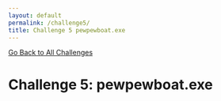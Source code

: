 ```yaml
---
layout: default
permalink: /challenge5/
title: Challenge 5 pewpewboat.exe
---
```


[Go Back to All Challenges](https://securedorg.github.io/flareon4)

# Challenge 5: pewpewboat.exe #